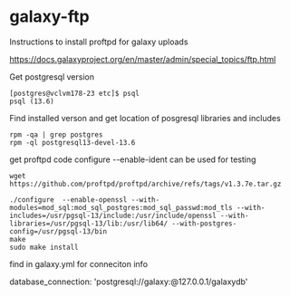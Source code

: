# galaxy-ftp
Instructions to install proftpd for galaxy uploads

https://docs.galaxyproject.org/en/master/admin/special_topics/ftp.html

Get postgresql version

```
[postgres@vclvm178-23 etc]$ psql
psql (13.6)
```


Find installed verson and get location of posgresql libraries and includes
```
rpm -qa | grep postgres
rpm -ql postgresql13-devel-13.6
```

get proftpd code
configure --enable-ident can be used for testing 

```
wget https://github.com/proftpd/proftpd/archive/refs/tags/v1.3.7e.tar.gz

./configure  --enable-openssl --with-modules=mod_sql:mod_sql_postgres:mod_sql_passwd:mod_tls --with-includes=/usr/pgsql-13/include:/usr/include/openssl --with-libraries=/usr/pgsql-13/lib:/usr/lib64/ --with-postgres-config=/usr/pgsql-13/bin
make
sudo make install

```
find in galaxy.yml for conneciton info

database_connection: 'postgresql://galaxy:<password>@127.0.0.1/galaxydb'
